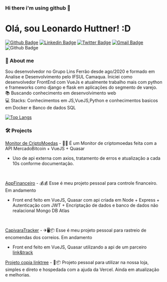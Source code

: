 ### Hi there i'm using github 👋

# Olá, sou Leonardo Huttner! :D

[![Github Badge](https://img.shields.io/badge/-/leonardohuttner-000?style=flat-square&logo=Github&logoColor=white&link=https://github.com/leonardohuttner)](https://github.com/leonardohuttner)
[![Linkedin Badge](https://img.shields.io/badge/-LinkedIn-blue?style=flat-square&logo=Linkedin&logoColor=white&link=https://www.linkedin.com/in/leonardo-huttner/)](https://www.linkedin.com/in/leonardo-huttner/)
[![Twitter Badge](https://img.shields.io/badge/-@leonardohutner-1ca0f1?style=flat-square&labelColor=1ca0f1&logo=twitter&logoColor=white&link=https://twitter.com/leonardohutner)](https://twitter.com/leonardohutner)
[![Gmail Badge](https://img.shields.io/badge/-leonardohuttner@gmail.com-c14438?style=flat-square&logo=Gmail&logoColor=white&link=mailto:leonardohuttner@gmail.com)](mailto:leonardohuttner@gmail.com)
![Github Badge](https://komarev.com/ghpvc/?username=leonardohuttner&color=blue)

### 💬 About me
Sou desenvolvedor no Grupo Lins Ferrão desde ago/2020 e formado em Analise e Desenvolvimento pelo IFSUL Camaqua.
Iniciei como desenvolvedor FrontEnd com VueJs e atualmente trabalho mais com python e frameworks como django e flask em aplicações
do segmento de varejo.
<br>
:books: Buscando conhecimento em desenvolvimento web
<br>
:computer: Stacks: Conhecimentos em JS,VueJS,Python e conhecimentos basicos em Docker e Banco de dados SQL 
<br>

[![Top Langs](https://github-readme-stats.vercel.app/api/top-langs/?username=leonardohuttner&layout=compact&hide=html,css,JavaScript,Batchfile,ApacheConf)](https://github.com/leonardohuttner)


### 🛠 Projects
[Monitor de CriptoMoedas](https://leonardohuttner.github.io/monitorpage/) - 💸🚀 É um Monitor de criptomoedas feita com a API MercadoBitcoin + VueJS + Quasar 
- Uso de api externa com axios, tratamento de erros e atualização a cada 10s conforme documentação.
<br>

[AppFinanceiro](https://github.com/leonardohuttner/app-financeiro/) - 💰💰 Esse é meu projeto pessoal para controle financeiro. Em andamento
- Front end feito em VueJS, Quasar com api criada em Node + Express + Autenticação com JWT + Encriptação de dados e banco de dados não realacional Mongo DB Atlas 
<br>

[CapivaraTracker](https://capivara-tracker.vercel.app/) - ✈🖥📦 Esse é meu projeto pessoal para rastreio de encomendas dos correios. Em andamento
- Front end feito em VueJS, Quasar utilizando a api de um parceiro [link&track](https://linketrack.com/)

[Projeto copia linktree](https://territorio-do-calcado.vercel.app/) - 📱📦 Projeto pessoal para utilizar na nossa loja, simples e direto e hospedada com a ajuda da Vercel. Ainda em atualização e melhorias.
<!-- 
**leonardohuttner/leonardohuttner** is a ✨ _special_ ✨ repository because its `README.md` (this file) appears on your GitHub profile.
